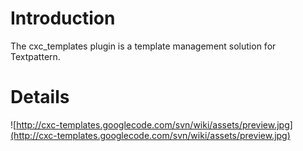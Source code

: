 # Introduction #

The cxc\_templates plugin is a template management solution for Textpattern.


# Details #

![http://cxc-templates.googlecode.com/svn/wiki/assets/preview.jpg](http://cxc-templates.googlecode.com/svn/wiki/assets/preview.jpg)